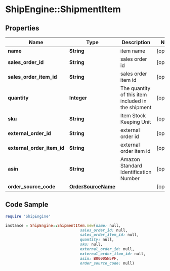 # ShipEngine::ShipmentItem

## Properties

Name | Type | Description | Notes
------------ | ------------- | ------------- | -------------
**name** | **String** | item name | [optional] 
**sales_order_id** | **String** | sales order id | [optional] 
**sales_order_item_id** | **String** | sales order item id | [optional] 
**quantity** | **Integer** | The quantity of this item included in the shipment | [optional] 
**sku** | **String** | Item Stock Keeping Unit | [optional] 
**external_order_id** | **String** | external order id | [optional] 
**external_order_item_id** | **String** | external order item id | [optional] 
**asin** | **String** | Amazon Standard Identification Number | [optional] 
**order_source_code** | [**OrderSourceName**](OrderSourceName.md) |  | [optional] 

## Code Sample

```ruby
require 'ShipEngine'

instance = ShipEngine::ShipmentItem.new(name: null,
                                 sales_order_id: null,
                                 sales_order_item_id: null,
                                 quantity: null,
                                 sku: null,
                                 external_order_id: null,
                                 external_order_item_id: null,
                                 asin: B00005N5PF,
                                 order_source_code: null)
```


